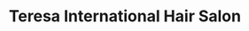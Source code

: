 ---
title: "Teresa International Hair Salon"
url: /allston/teresa-international-hair-salon/
shop: hairdresser
---